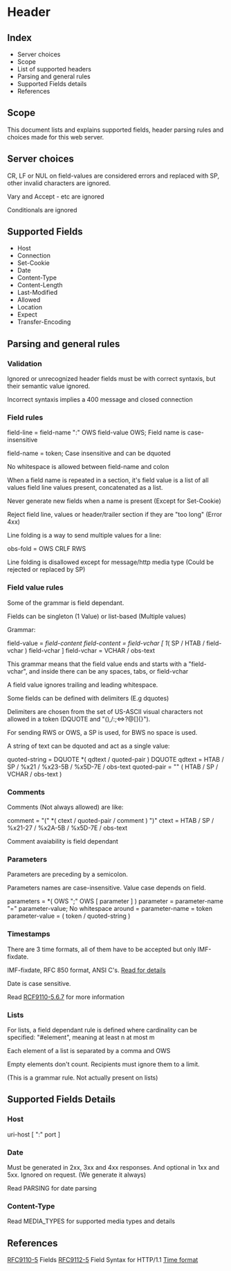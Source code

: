 # Header

## Index

- Server choices
- Scope
- List of supported headers
- Parsing and general rules
- Supported Fields details
- References

## Scope

This document lists and explains supported fields, header parsing rules and choices made for this web server.

## Server choices

CR, LF or NUL on field-values are considered errors and replaced with SP, other invalid characters are ignored.

Vary and Accept - etc are ignored

Conditionals are ignored

## Supported Fields

- Host 
- Connection
- Set-Cookie
- Date
- Content-Type
- Content-Length
- Last-Modified
- Allowed
- Location
- Expect
- Transfer-Encoding

## Parsing and general rules

### Validation

Ignored or unrecognized header fields must be with correct syntaxis, but their semantic value ignored. 

Incorrect syntaxis implies a 400 message and closed connection

### Field rules

field-line   = field-name ":" OWS field-value OWS; Field name is case-insensitive

field-name = token; Case insensitive and can be dquoted

No whitespace is allowed between field-name and colon

When a field name is repeated in a section, it's field value is a list of all values field line values present, concatenated as a list.

Never generate new fields when a name is present (Except for Set-Cookie)

Reject field line, values or header/trailer section if they are "too long" (Error 4xx)

Line folding is a way to send multiple values for a line:

obs-fold     = OWS CRLF RWS

Line folding is disallowed except for message/http media type (Could be rejected or replaced by SP)

### Field value rules

Some of the grammar is field dependant.

Fields can be singleton (1 Value) or list-based (Multiple values)

Grammar:

field-value    = *field-content
field-content  = field-vchar [ 1*( SP / HTAB / field-vchar ) field-vchar ]
field-vchar    = VCHAR / obs-text

This grammar means that the field value ends and starts with a "field-vchar", and inside there can be any spaces, tabs, or field-vchar

A field value ignores trailing and leading whitespace.

Some fields can be defined with delimiters (E.g dquotes)

Delimiters are chosen from the set of US-ASCII visual characters not allowed in a token (DQUOTE and "(),/:;<=>?@[\]{}").

For sending RWS or OWS, a SP is used, for BWS no space is used.

A string of text can be dquoted and act as a single value:

  quoted-string  = DQUOTE *( qdtext / quoted-pair ) DQUOTE
  qdtext         = HTAB / SP / %x21 / %x23-5B / %x5D-7E / obs-text
  quoted-pair    = "\" ( HTAB / SP / VCHAR / obs-text )

### Comments

Comments (Not always allowed) are like:

  comment        = "(" *( ctext / quoted-pair / comment ) ")"
  ctext          = HTAB / SP / %x21-27 / %x2A-5B / %x5D-7E / obs-text

Comment avaiability is field dependant

### Parameters

Parameters are preceding by a semicolon.

Parameters names are case-insensitive. Value case depends on field.

parameters      = *( OWS ";" OWS [ parameter ] )
parameter       = parameter-name "=" parameter-value; No whitespace around =
parameter-name  = token
parameter-value = ( token / quoted-string )

### Timestamps

There are 3 time formats, all of them have to be accepted but only IMF-fixdate.

IMF-fixdate, RFC 850 format, ANSI C's. [Read for details](https://datatracker.ietf.org/doc/html/rfc9110#name-date-time-formats)

Date is case sensitive.

Read [RCF9110-5.6.7](https://datatracker.ietf.org/doc/html/rfc9110#section-5.6.7) for more information

### Lists

For lists, a field dependant rule is defined where cardinality can be specified: "<n>#<m>element", meaning at least n at most m

Each element of a list is separated by a comma and OWS

Empty elements don't count. Recipients must ignore them to a limit. 

(This is a grammar rule. Not actually present on lists)

## Supported Fields Details

### Host

uri-host [ ":" port ]

### Date

Must be generated in 2xx, 3xx and 4xx responses. And optional in 1xx and 5xx. Ignored on request. (We generate it always)

Read PARSING for date parsing

### Content-Type

Read MEDIA_TYPES for supported media types and details

## References

[RFC9110-5](https://datatracker.ietf.org/doc/html/rfc9110#name-fields) Fields
[RFC9112-5](https://datatracker.ietf.org/doc/html/rfc9112#name-field-syntax) Field Syntax for HTTP/1.1
[Time format](https://datatracker.ietf.org/doc/html/rfc9110#name-date-time-formats)

